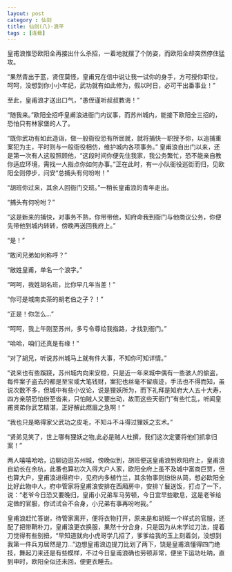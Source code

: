 ```yaml
---
layout: post
category : 仙剑
title: 仙剑(八)-浪平
tags : [连载]
---
```



皇甫浪惟恐欧阳全再接出什么杀招，一着地就摆了个防姿，而欧阳全却突然停住猛攻。

 

“果然青出于蓝，贤侄莫怪，皇甫兄在信中说让我一试你的身手，方可授你职位，呵呵，没想到你小小年纪，武功就有如此修为，假以时日，必可干出番事业！”

至此，皇甫浪才送出口气，“愚侄谨听叔叔教诲！”

“随我来。”欧阳全招呼皇甫浪进衙门内议事，而苏州城内，能接下欧阳全三招的，恐怕只有林家堡的人了。

“既你武功有如此造诣，做一般衙役恐有所屈就，就将捕快一职授予你，以追捕重案犯为主，平时则与一般衙役相仿，维护城内各项事务。” 皇甫浪自出门以来，还是第一次有人这般照顾他，“这段时间你便先住我家，我公务繁忙，恐不能亲自教你适应环境，需找一人指点你如何办事。”正在此时，有一小队衙役巡街而归，见欧阳全则停步，问安“总捕头有何吩咐！”

“胡班你过来，其余人回衙门交班。”一稍长皇甫浪的青年走出。

“捕头有何吩咐？”

“这是新来的捕快，对事务不熟，你带带他，知府命我到衙门与他商议公务，你便先带他到城内转转，傍晚再送回我府上。”

“是！”

 

 

“敢问兄弟如何称呼？”

“敝姓皇甫，单名一个浪字。”

“呵呵，我姓胡名班，比你早几年当差！”

“你可是城南卖茶的胡老伯之子？！”

“正是！你怎么…”

“呵呵，我上午刚至苏州，多亏令尊给我指路，才找到衙门。”

“哈哈，咱们还真是有缘！”

“对了胡兄，听说苏州城马上就有件大事，不知你可知详情。”

“说来也有些蹊跷，苏州城内向来安稳，只是近一年来城中偶有一些骇人的偷盗，每件案子盗去的都是至宝或大笔钱财，案犯也丝毫不留痕迹，手法也不得而知，虽说次数不多，但城中有些小议论，说是狸妖所为，而下礼拜是知府大人五十大寿，四方亲朋恐怕纷至沓来，只怕贼人又要出动，故而这些天衙门”有些忙乱，听闻皇甫贤弟你武艺精湛，正好解此燃眉之急啊！”

“我也只是略得家父武功之皮毛，不知斗不斗得过狸妖之玄术。”

“贤弟见笑了，世上哪有狸妖之物,此必是贼人杜撰，我们这次定要将他们抓拿归案！”

 

两人嘻嘻哈哈，边聊边逛苏州城，傍晚似到，胡班便送皇甫浪到欧阳府上，皇甫浪自幼长在余杭，此番也算初次入得大户人家，欧阳全府上虽不及城中富商巨贾，但也算大户，皇甫浪进得府中，见府内多植竹兰，其余物事则纷纷从简，想必欧阳全比好此物中人，府中管家将皇甫浪安排在西厢房中，安排丫鬟送饭，打点了一下，说：“老爷今日恐又要晚归，皇甫小兄弟车马劳顿，今日宜早些歇息，这是老爷给定做的官服，你试试合不合身，小兄弟有事再吩咐我。”

 

皇甫浪赶忙答谢，待管家离开，便将衣物打开，原来是和胡班一个样式的官服，还配了把带鞘朴刀，皇甫浪更衣换服，果然十分合身，只是因为从未学过刀法，提着刀觉得有些别扭，“早知道就向小虎哥学几招了，爹爹给我的玉上刻着剑，没想到我第一件兵刃居然是刀…”边想皇甫浪边提刀比划了两下，饶是皇甫浪懂得四门绝技，舞起刀来还是有些模样，不过今日皇甫浪确也劳顿非常，便坐下运功吐呐，直到申时，欧阳全似还未回，便更衣睡去。

